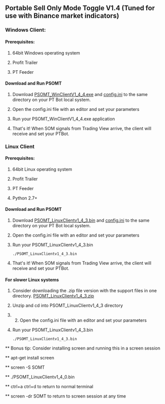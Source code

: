 ##  Portable Sell Only Mode Toggle V1.4  (Tuned for use with Binance market indicators)

### Windows Client:

####  Prerequisites:

1. 64bit Windows operating system 

2. Profit Trailer 

3. PT Feeder

#### Download and Run PSOMT

1. Download [PSOMT_WinClientV1_4_4.exe](./PSOMT_WinClientV1_4_4.exe) and [config.ini](./config.ini) to the same directory on your PT Bot local system.

2. Open the config.ini file with an editor and set your parameters

3. Run your PSOMT_WinClientV1_4_4.exe application

4. That's it!  When SOM signals from Trading View arrive, the client will receive and set your PTBot.

### Linux Client

####  Prerequisites:

1. 64bit Linux operating system 

2. Profit Trailer

3. PT Feeder

4. Python 2.7+

#### Download and Run PSOMT

1. Download [PSOMT_LinuxClientv1_4_3.bin](./PSOMT_LinuxClientv1_4_3.bin) and [config.ini](./config.ini) to the same directory on your PT Bot local system.

2. Open the config.ini file with an editor and set your parameters

3. Run your PSOMT_LinuxClientv1_4_3.bin

    `./PSOMT_LinuxClientv1_4_3.bin`

4. That's it!  When SOM signals from Trading View arrive, the client will receive and set your PTBot.

#### For slower Linux systems

1. Consider downloading the .zip file version with the support files in one directory. [PSOMT_LinuxClientv1_4_3.zip](./PSOMT_LinuxClientv1_4_3.zip)

2. Unzip and cd into PSOMT_LinuxClientv1_4_3 directory

3. 2. Open the config.ini file with an editor and set your parameters

4. Run your PSOMT_LinuxClientv1_4_3.bin

    `./PSOMT_LinuxClientv1_4_3.bin`

** Bonus tip:  Consider installing screen and running this in a screen session

** apt-get install screen

** screen -S SOMT

** ./PSOMT_LinuxClientv1_4_0.bin

** ctrl+a ctrl+d to return to normal terminal

** screen -dr SOMT to return to screen session at any time

